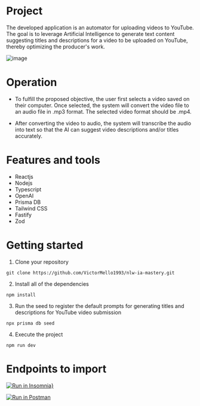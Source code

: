 # Project
The developed application is an automator for uploading videos to YouTube. The goal is to leverage Artificial Intelligence to generate text content suggesting titles and descriptions for a video to be uploaded on YouTube, thereby optimizing the producer's work.

![image](https://github.com/VictorMello1993/nlw-ia-mastery/assets/35710766/0d76d3e9-6ca1-41a9-86ba-1db515b48304)

# Operation
- To fulfill the proposed objective, the user first selects a video saved on their computer. Once selected, the system will convert the video file to an audio file in .mp3 format. The selected video format should be .mp4.

- After converting the video to audio, the system will transcribe the audio into text so that the AI can suggest video descriptions and/or titles accurately.

# Features and tools
- Reactjs
- Nodejs
- Typescript
- OpenAI
- Prisma DB
- Tailwind CSS
- Fastify
- Zod

# Getting started
1.  Clone your repository
```
git clone https://github.com/VictorMello1993/nlw-ia-mastery.git
```

2. Install all of the dependencies
```
npm install
```

3. Run the seed to register the default prompts for generating titles and descriptions for YouTube video submission
```
npx prisma db seed
```

4. Execute the project
```
npm run dev
```

# Endpoints to import
[![Run in Insomnia}](https://insomnia.rest/images/run.svg)](https://insomnia.rest/run/?label=NLW%20IA%20Mastery&uri=https%3A%2F%2Fgist.githubusercontent.com%2FVictorMello1993%2F7bcbe0b304929792e5f995e8da0900cd%2Fraw%2F5b8aac1937ff37ecf55b53e8dd7e897925ac87e6%2FInsomnia_2023-09-24.json)


[![Run in Postman](https://run.pstmn.io/button.svg)](https://app.getpostman.com/run-collection/14680146-7d985ba3-7a04-4bd2-9368-cd4019a8ab27?action=collection%2Ffork&source=rip_markdown&collection-url=entityId%3D14680146-7d985ba3-7a04-4bd2-9368-cd4019a8ab27%26entityType%3Dcollection%26workspaceId%3D08f9f37b-6d23-473a-8290-857c03b08b5c#?env%5BNew%20Environment%5D=W3sia2V5IjoiYmFzZVVybCIsInZhbHVlIjoiaHR0cDovL2xvY2FsaG9zdDozMzMzIiwiZW5hYmxlZCI6dHJ1ZSwidHlwZSI6ImRlZmF1bHQifV0=)

